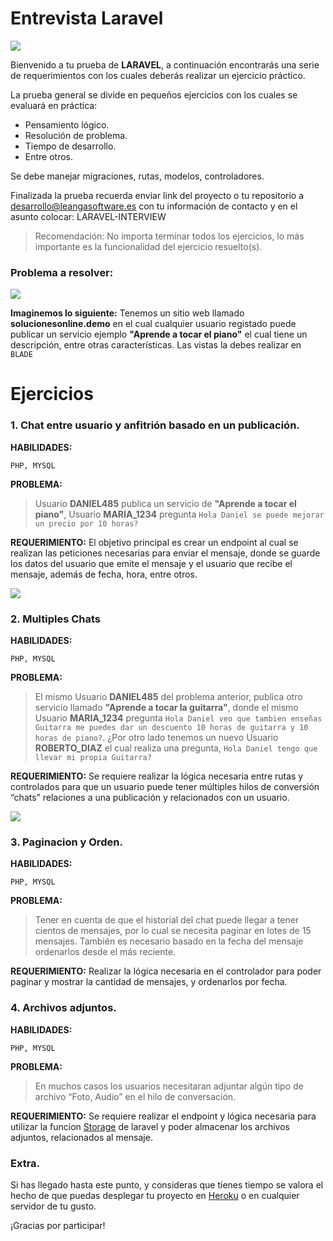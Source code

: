 # Entrevista Laravel

![](https://www.ikerg1972.com/wp-content/uploads/2019/05/LARAVEL-640x320.png)

Bienvenido a tu prueba de __LARAVEL__, a continuación encontrarás una serie de requerimientos con los cuales deberás realizar un ejercicio práctico.

La prueba general se divide en pequeños ejercicios con los cuales se evaluará en práctica:
- Pensamiento lógico.
- Resolución de problema.
- Tiempo de desarrollo.
- Entre otros.

Se debe manejar migraciones, rutas, modelos, controladores.

Finalizada la prueba recuerda enviar link del proyecto o tu repositorio a [desarrollo@leangasoftware.es](mailto:desarrollo@leangasoftware.es) con tu información de contacto y en el asunto colocar: LARAVEL-INTERVIEW


> Recomendación: No importa terminar todos los ejercicios, lo más importante es la funcionalidad del ejercicio resuelto(s).

### Problema a resolver:

![](https://i.imgur.com/1TBR0tu.png)

__Imaginemos lo siguiente:__ Tenemos un sitio web llamado __solucionesonline.demo__ en el cual cualquier usuario registado puede publicar un servicio ejemplo __"Aprende a tocar el piano"__ el cual tiene un descripción,  entre otras características.
Las vistas la debes realizar en `BLADE`

# Ejercicios

### 1. Chat entre usuario y anfitrión basado en un publicación.

__HABILIDADES:__
```
PHP, MYSQL
```
__PROBLEMA:__
> Usuario __DANIEL485__ publica un servicio de __"Aprende a tocar el piano"__, Usuario __MARIA_1234__ pregunta `Hola Daniel se puede mejorar un precio por 10 horas?` 

__REQUERIMIENTO:__
El objetivo principal es crear un endpoint al cual se realizan las peticiones necesarias para enviar el mensaje, donde se guarde los datos del usuario que emite el mensaje y el usuario que recibe el mensaje, además de fecha, hora, entre otros.

![](https://i.imgur.com/AlXUxeL.png)

### 2. Multiples Chats

__HABILIDADES:__
```
PHP, MYSQL
```

__PROBLEMA:__
> El mismo Usuario __DANIEL485__ del problema anterior,  publica otro servicio llamado __"Aprende a tocar la guitarra"__, donde el mismo Usuario __MARIA_1234__ pregunta `Hola Daniel veo que tambien enseñas Guitarra me puedes dar un descuento 10 horas de guitarra y 10 horas de piano?`. 
¿Por otro lado tenemos un nuevo Usuario __ROBERTO_DIAZ__ el cual realiza una pregunta, `Hola Daniel tengo que llevar mi propia Guitarra?` 

__REQUERIMIENTO:__
Se requiere realizar la lógica necesaria entre rutas y controlados para que un usuario puede tener múltiples hilos de conversión “chats” relaciones a una publicación y relacionados con un usuario.

![](https://i.imgur.com/w6g9wSZ.png)

### 3. Paginacion y Orden.

__HABILIDADES:__
```
PHP, MYSQL
```

__PROBLEMA:__
> Tener en cuenta de que el historial del chat puede llegar a tener cientos de mensajes, por lo cual se necesita paginar en lotes de 15 mensajes. También es necesario basado en la fecha del mensaje ordenarlos desde el más reciente.

__REQUERIMIENTO:__
Realizar la lógica necesaria en el controlador para poder paginar y mostrar la cantidad de mensajes, y ordenarlos por fecha.

### 4. Archivos adjuntos.

__HABILIDADES:__
```
PHP, MYSQL
```

__PROBLEMA:__
> En muchos casos los usuarios necesitaran adjuntar algún tipo de archivo “Foto, Audio” en el hilo de conversación.

__REQUERIMIENTO:__
Se requiere realizar el endpoint y lógica necesaria para utilizar la funcion [Storage](https://laravel.com/docs/5.7/filesystem) de laravel y poder almacenar los archivos adjuntos, relacionados al mensaje.


### Extra.
Si has llegado hasta este punto, y consideras que tienes tiempo se valora el hecho de que puedas desplegar tu proyecto en [Heroku](https://www.heroku.com/) o en cualquier servidor de tu gusto.

¡Gracias por participar!
